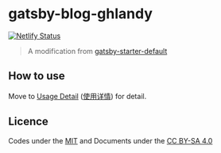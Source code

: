 # gatsby-blog-ghlandy

[![Netlify Status](https://api.netlify.com/api/v1/badges/eb7e46e5-5ce3-4f30-866a-12b08583ead3/deploy-status)](https://app.netlify.com/sites/musing-saha-b83a71/deploys)

> A modification from [gatsby-starter-default](https://github.com/gatsbyjs/gatsby-starter-default)

## How to use

Move to [Usage Detail](./markdown/usage-detail.md) ([使用详情](./markdown/usage-detail-zh.md)) for detail.

## Licence

Codes under the [MIT](./LICENSE.md) and Documents under the [CC BY-SA 4.0](https://creativecommons.org/licenses/by-sa/4.0/)
